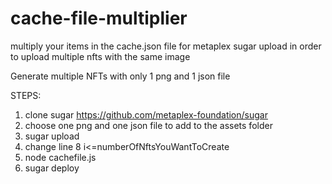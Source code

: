 # cache-file-multiplier
multiply your items in the cache.json file for metaplex sugar upload in order to upload multiple nfts with the same image



Generate multiple NFTs with only 1 png and 1 json file 

STEPS: 

1. clone sugar https://github.com/metaplex-foundation/sugar
2. choose one png and one json file to add to the assets folder
3. sugar upload
4. change line 8 i<=numberOfNftsYouWantToCreate
5. node cachefile.js
6. sugar deploy
